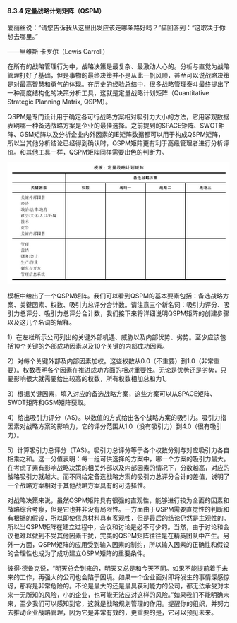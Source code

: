 #### 8.3.4 定量战略计划矩阵（QSPM）

爱丽丝说：“请您告诉我从这里出发应该走哪条路好吗？”猫回答到：“这取决于你想去哪里。”

——里维斯·卡罗尔（Lewis Carroll）

在所有的战略管理行为中，战略决策是最复杂、最激动人心的。分析与直觉为战略管理打好了基础，但是事物的最终决策并不是从此一帆风顺，甚至可以说战略决策是对最高智慧和勇气的体现。在历史的经验总结中，很多战略管理泰斗最终提出了一种高度结构化的决策分析工具，这就是定量战略计划矩阵（Quantitative Strategic Planning Matrix, QSPM）。

QSPM是专门设计用于确定各可行战略方案相对吸引力大小的方法，它用客观数据表明哪一种备选战略方案是企业的最佳选择。之前提到的SPACE矩阵、SWOT矩阵、GSM矩阵以及分析企业内外因素的IE矩阵数据都可以用于构成QSPM矩阵，所以当其他分析结论已经得到确认时，QSPM矩阵更有利于高级管理者进行分析评价。和其他工具一样，QSPM矩阵同样需要出色的判断力。

![](images/image01410_jpeg)

模板中给出了一个QSPM矩阵。我们可以看到QSPM的基本要素包括：备选战略方案、关键因素、权数、吸引力总评分合计数。请注意三个新名词：吸引力评分、吸引力总评分、吸引力总评分合计数，我们接下来将详细说明QSPM矩阵的创建步骤以及这几个名词的解释。

1）在左栏所示公司列出的关键外部机遇、威胁以及内部优势、劣势。至少应该包括10个关键的外部成功因素以及10个关键的内部成功因素。

2）对每个关键外部及内部因素加权。这些权数从0.0（不重要）到1.0（非常重要）。权数表明各个因素在推进成功方面的相对重要性。无论是优势还是劣势，只要影响很大就需要给出较高的权数，所有权数相加总和为1。

3）根据关键因素，填入对应的备选战略方案，这些方案可以从SPACE矩阵、SWOT矩阵和GSM矩阵获取。

4）给出吸引力评分（AS）。以数值的方式给出各个战略方案的吸引力。吸引力指因素对战略方案的影响力，它的评分范围从1.0（没有吸引力）到4.0（很有吸引力）。

5）计算吸引力总评分（TAS）。吸引力总评分等于各个权数分别与对应吸引力各自相乘之和。这一分值表明：每一组可供选择的方案中，哪一个方案的吸引力最大。在考虑了素有影响战略决策的相关外部以及内部因素的情况下，分数越高，对应的战略吸引力就越大。而不同给定备选战略方案的吸引力总评分合计的差值，说明了一个战略方案相对于其他战略方案具有的可选择性。

对战略决策来说，虽然QSPM矩阵具有很强的直观性，能够进行较为全面的因素和战略综合考察，但是它也并非没有局限性。一方面由于QSPM需要直觉性的判断和有根据的假设，所以即使信息材料具有客观性，但是最后的结论仍然是主观性的。所以当QSPM矩阵在建立过程中，会议和讨论是必不可少的。当然，由于讨论和会议也难以做到不受其他因素干扰，完美的QSPM矩阵往往是在精英团队中产生。另外一方面，QSPM矩阵的应用受到输入因素的制约，所以输入因素的正确性和假设的合理性也成为了成功建立QSPM矩阵的重要条件。

彼得·德鲁克说，“明天总会到来的，明天又总是和今天不同。如果不能提前着手未来的工作，再强大的公司也会陷于困境。如果一个企业面对即将发生的事情深感惊讶，那将是非常危险的。不论是最大的还是最具获利能力的公司，都无法承受对未来一无所知的风险，小的企业，也可能无法应对这样的风险。”如果我们不能明确未来，至少我们可以感知到它，这就是战略规划管理的作用。提醒你的组织，并努力去推动企业战略管理，因为它是非常有效的，更重要的是，它可以预见未来。
